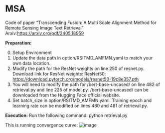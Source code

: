 # MSA
Code of paper “Transcending Fusion: A Multi Scale Alignment Method for Remote Sensing Image Text Retrieval”
Arxiv:https://arxiv.org/pdf/2405.18959

**Preparation:**

0. Setup Environment
1. Update the data path in option/RSITMD_AMFMN.yaml to match your own data location.
2. Modify the path for the ResNet weights on line 250 of resnet.py. Download link for ResNet weights:
ResNet50: https://download.pytorch.org/models/resnet50-19c8e357.pth
3. You will need to modify the path for /bert-base-uncased/ on line 482 of retrieval.py and line 225 of model.py. /bert-base-uncased/ can be downloaded from the Hugging Face official website.
4. Set batch_size in option/RSITMD_AMFMN.yaml. Training epoch and learning rate can be modified on lines 480 and 481 of retrieval.py.

   
**Execution:**
Run the following command: python retrieval.py

This is running convergence curve:
![image](https://github.com/yr666666/MSA/assets/41632617/de2e546d-edde-4ae2-a6be-d0763169ddb7)
